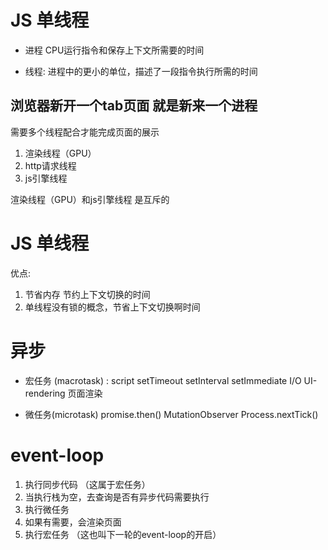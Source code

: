 # JS 单线程

- 进程 CPU运行指令和保存上下文所需要的时间

- 线程: 进程中的更小的单位，描述了一段指令执行所需的时间

## 浏览器新开一个tab页面 就是新来一个进程
需要多个线程配合才能完成页面的展示
1. 渲染线程（GPU）
2. http请求线程
3. js引擎线程

渲染线程（GPU）和js引擎线程 是互斥的










# JS 单线程
优点: 
  1. 节省内存 节约上下文切换的时间
  2. 单线程没有锁的概念，节省上下文切换啊时间



# 异步
- 宏任务 (macrotask) : 
script
setTimeout
setInterval
setImmediate
I/O
UI-rendering 页面渲染


- 微任务(microtask)
promise.then()
MutationObserver
Process.nextTick()




# event-loop
1. 执行同步代码 （这属于宏任务）
2. 当执行栈为空，去查询是否有异步代码需要执行
3. 执行微任务
4. 如果有需要，会渲染页面
5. 执行宏任务 （这也叫下一轮的event-loop的开启）
